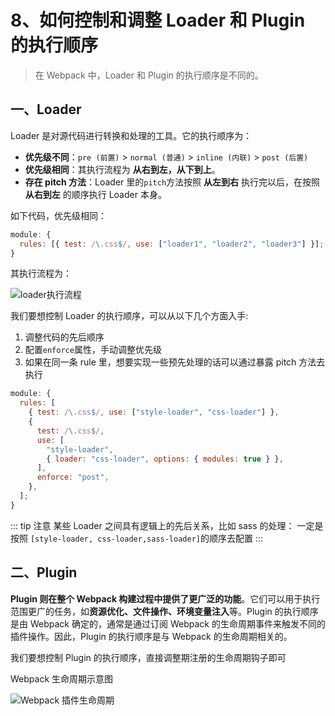 # 8、如何控制和调整 Loader 和 Plugin 的执行顺序

> 在 Webpack 中，Loader 和 Plugin 的执行顺序是不同的。

## 一、Loader

Loader 是对源代码进行转换和处理的工具。它的执行顺序为：

- **优先级不同**：`pre (前置)` > `normal (普通)` > `inline (内联)` > `post (后置)`
- **优先级相同**：其执行流程为 **从右到左，从下到上**。
- **存在 pitch 方法**：Loader 里的`pitch`方法按照 **从左到右** 执行完以后，在按照 **从右到左** 的顺序执行 Loader 本身。

如下代码，优先级相同：

```js
module: {
  rules: [{ test: /\.css$/, use: ["loader1", "loader2", "loader3"] }];
}
```

其执行流程为：

![loader执行流程](/imgs/source/loader1.png)

我们要想控制 Loader 的执行顺序，可以从以下几个方面入手:

1. 调整代码的先后顺序
2. 配置`enforce`属性，手动调整优先级
3. 如果在同一条 rule 里，想要实现一些预先处理的话可以通过暴露 pitch 方法去执行

```javascript
module: {
  rules: [
    { test: /\.css$/, use: ["style-loader", "css-loader"] },
    {
      test: /\.css$/,
      use: [
        "style-loader",
        { loader: "css-loader", options: { modules: true } },
      ],
      enforce: "post",
    },
  ];
}
```

::: tip 注意
某些 Loader 之间具有逻辑上的先后关系，比如 sass 的处理：
一定是按照 `[style-loader, css-loader,sass-loader]`的顺序去配置
:::

## 二、Plugin

**Plugin 则在整个 Webpack 构建过程中提供了更广泛的功能**。它们可以用于执行范围更广的任务，如**资源优化、文件操作、环境变量注入**等。Plugin 的执行顺序是由 Webpack 确定的，通常是通过订阅 Webpack 的生命周期事件来触发不同的插件操作。因此，Plugin 的执行顺序是与 Webpack 的生命周期相关的。

我们要想控制 Plugin 的执行顺序，直接调整期注册的生命周期钩子即可


Webpack 生命周期示意图

![Webpack 插件生命周期](/imgs/source/plugin.jpg)
